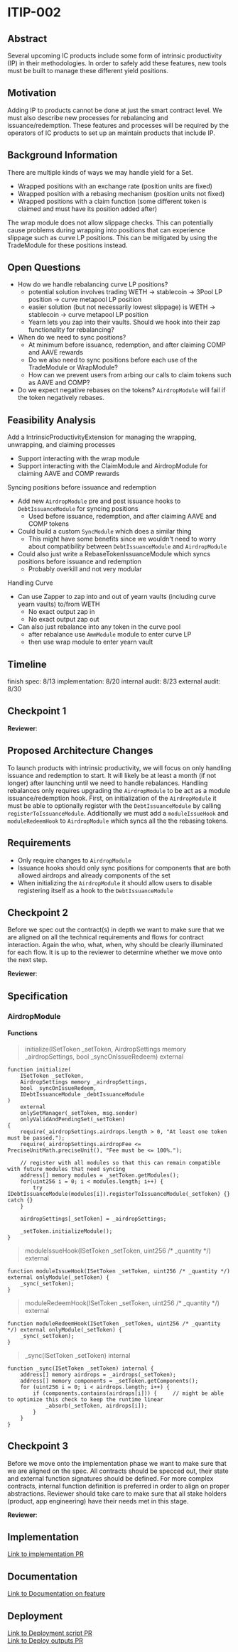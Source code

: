 # ITIP-002
## Abstract
Several upcoming IC products include some form of intrinsic productivity (IP) in their methodologies. In order to safely add these features, new tools must be built to manage these different yield positions.
## Motivation
Adding IP to products cannot be done at just the smart contract level. We must also describe new processes for rebalancing and issuance/redemption. These features and processes will be required by the operators of IC products to set up an maintain products that include IP.

## Background Information
There are multiple kinds of ways we may handle yield for a Set.
- Wrapped positions with an exchange rate (position units are fixed)
- Wrapped position with a rebasing mechanism (position units not fixed)
- Wrapped positions with a claim function (some different token is claimed and must have its position added after)

The wrap module does not allow slippage checks. This can potentially cause problems during wrapping into positions that can experience slippage such as curve LP positions. This can be mitigated by using the TradeModule for these positions instead.

## Open Questions
- How do we handle rebalancing curve LP positions?
    - potential solution involves trading WETH -> stablecoin -> 3Pool LP position -> curve metapool LP position
    - easier solution (but not necessarily lowest slippage) is WETH -> stablecoin -> curve metapool LP position
    - Yearn lets you zap into their vaults. Should we hook into their zap functionality for rebalancing?
- When do we need to sync positions?
    - At minimum before issuance, redemption, and after claiming COMP and AAVE rewards
    - Do we also need to sync positions before each use of the TradeModule or WrapModule?
    - How can we prevent users from arbing our calls to claim tokens such as AAVE and COMP?
- Do we expect negative rebases on the tokens? `AirdropModule` will fail if the token negatively rebases.

## Feasibility Analysis
Add a IntrinsicProductivityExtension for managing the wrapping, unwrapping, and claiming processes
- Support interacting with the wrap module
- Support interacting with the ClaimModule and AirdropModule for claiming AAVE and COMP rewards

Syncing positions before issuance and redemption
- Add new `AirdropModule` pre and post issuance hooks to `DebtIssuanceModule` for syncing positions
    - Used before issuance, redemption, and after claiming AAVE and COMP tokens
- Could build a custom `SyncModule` which does a similar thing
    - This might have some benefits since we wouldn't need to worry about compatibility between `DebtIssuanceModule` and `AirdropModule`
- Could also just write a RebaseTokenIssuanceModule which syncs positions before issuance and redemption
    - Probably overkill and not very modular

Handling Curve
- Can use Zapper to zap into and out of yearn vaults (including curve yearn vaults) to/from WETH
    - No exact output zap in
    - No exact output zap out
- Can also just rebalance into any token in the curve pool
    - after rebalance use `AmmModule` module to enter curve LP
    - then use wrap module to enter yearn vault


## Timeline
finish spec: 8/13
implementation: 8/20
internal audit: 8/23
external audit: 8/30

## Checkpoint 1
**Reviewer**:

## Proposed Architecture Changes
To launch products with intrinsic productivity, we will focus on only handling issuance and redemption to start. It will likely be at least a month (if not longer) after launching until we need to handle rebalances. Handling rebalances only requires upgrading the `AirdropModule` to be act as a module issuance/redemption hook. First, on initialization of the `AirdropModule` it must be able to optionally register with the `DebtIssuanceModule` by calling `registerToIssuanceModule`. Additionally we must add a `moduleIssueHook` and `moduleRedeemHook` to `AirdropModule` which syncs all the the rebasing tokens.

## Requirements
- Only require changes to `AirdropModule`
- Issuance hooks should only sync positions for components that are both allowed airdrops and already components of the set
- When initializing the `AirdropModule` it should allow users to disable registering itself as a hook to the `DebtIssuanceModule`

## Checkpoint 2
Before we spec out the contract(s) in depth we want to make sure that we are aligned on all the technical requirements and flows for contract interaction. Again the who, what, when, why should be clearly illuminated for each flow. It is up to the reviewer to determine whether we move onto the next step.

**Reviewer**:

## Specification
### AirdropModule
#### Functions
> initialize(ISetToken _setToken, AirdropSettings memory _airdropSettings, bool _syncOnIssueRedeem) external
```solidity
function initialize(
    ISetToken _setToken,
    AirdropSettings memory _airdropSettings,
    bool _syncOnIssueRedeem,
    IDebtIssuanceModule _debtIssuanceModule
)
    external
    onlySetManager(_setToken, msg.sender)
    onlyValidAndPendingSet(_setToken) 
{
    require(_airdropSettings.airdrops.length > 0, "At least one token must be passed.");
    require(_airdropSettings.airdropFee <= PreciseUnitMath.preciseUnit(), "Fee must be <= 100%.");

    // register with all modules so that this can remain compatible with future modules that need syncing
    address[] memory modules = _setToken.getModules();
    for(uint256 i = 0; i < modules.length; i++) {
        try IDebtIssuanceModule(modules[i]).registerToIssuanceModule(_setToken) {} catch {}
    }

    airdropSettings[_setToken] = _airdropSettings;

    _setToken.initializeModule();
}
```

> moduleIssueHook(ISetToken _setToken, uint256 /* _quantity */) external
```solidity
function moduleIssueHook(ISetToken _setToken, uint256 /* _quantity */) external onlyModule(_setToken) {
    _sync(_setToken);
}
```

> moduleRedeemHook(ISetToken _setToken, uint256 /* _quantity */) external
```solidity
function moduleRedeemHook(ISetToken _setToken, uint256 /* _quantity */) external onlyModule(_setToken) {
    _sync(_setToken);
}
```

> _sync(ISetToken _setToken) internal
```solidity
function _sync(ISetToken _setToken) internal {
    address[] memory airdrops = _airdrops(_setToken);
    address[] memory components = _setToken.getComponents();
    for (uint256 i = 0; i < airdrops.length; i++) {
        if (components.contains(airdrops[i])) {     // might be able to optimize this check to keep the runtime linear
            _absorb(_setToken, airdrops[i]);
        }
    }
}
```


## Checkpoint 3
Before we move onto the implementation phase we want to make sure that we are aligned on the spec. All contracts should be specced out, their state and external function signatures should be defined. For more complex contracts, internal function definition is preferred in order to align on proper abstractions. Reviewer should take care to make sure that all stake holders (product, app engineering) have their needs met in this stage.

**Reviewer**:

## Implementation
[Link to implementation PR]()
## Documentation
[Link to Documentation on feature]()
## Deployment
[Link to Deployment script PR]()  
[Link to Deploy outputs PR]()
